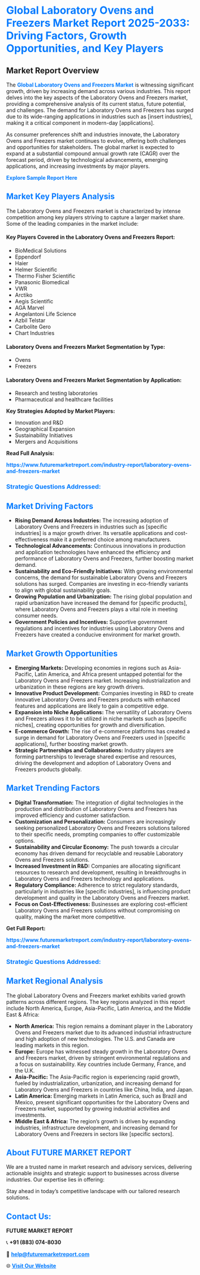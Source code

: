 <h1 style="color: #007BFF;">Global Laboratory Ovens and Freezers Market Report 2025-2033: Driving Factors, Growth Opportunities, and Key Players</h1>

<section id="overview">
<h2>Market Report Overview</h2>
<p>The <a href="https://www.futuremarketreport.com/industry-report/laboratory-ovens-and-freezers-market" style="color: #007BFF; text-decoration: none;"><strong>Global Laboratory Ovens and Freezers Market</strong></a> is witnessing significant growth, driven by increasing demand across various industries. This report delves into the key aspects of the Laboratory Ovens and Freezers market, providing a comprehensive analysis of its current status, future potential, and challenges. The demand for Laboratory Ovens and Freezers has surged due to its wide-ranging applications in industries such as [insert industries], making it a critical component in modern-day [applications].</p>
<p>As consumer preferences shift and industries innovate, the Laboratory Ovens and Freezers market continues to evolve, offering both challenges and opportunities for stakeholders. The global market is expected to expand at a substantial compound annual growth rate (CAGR) over the forecast period, driven by technological advancements, emerging applications, and increasing investments by major players.</p>
</section>

<section id="overview">
<p><a href="https://www.futuremarketreport.com/request-sample/reportId=90926" style="color: #007BFF; text-decoration: none;"><strong>Explore Sample Report Here</strong></a></p>
</section>

<section id="key-players">
<h2 style="color: #007BFF;">Market Key Players Analysis</h2>
<p>The Laboratory Ovens and Freezers market is characterized by intense competition among key players striving to capture a larger market share. Some of the leading companies in the market include:</p>
<h4>Key Players Covered in the Laboratory Ovens and Freezers Report:</h4>
<ul><li>BioMedical Solutions</li><li>Eppendorf</li><li>Haier</li><li>Helmer Scientific</li><li>Thermo Fisher Scientific</li><li>Panasonic Biomedical</li><li>VWR</li><li>Arctiko</li><li>Aegis Scientific</li><li>AGA Marvel</li><li>Angelantoni Life Science</li><li>Azbil Telstar</li><li>Carbolite Gero</li><li>Chart Industries</li></ul>
<h4>Laboratory Ovens and Freezers Market Segmentation by Type:</h4>
<ul><li>Ovens</li><li>Freezers</li></ul>

<h4>Laboratory Ovens and Freezers Market Segmentation by Application:</h4>
<ul><li>Research and testing laboratories</li><li>Pharmaceutical and healthcare facilities</li></ul>
<p><strong>Key Strategies Adopted by Market Players:</strong></p>
<ul>
<li>Innovation and R&D</li>
<li>Geographical Expansion</li>
<li>Sustainability Initiatives</li>
<li>Mergers and Acquisitions</li>
</ul>
</section>

<section>
<p><strong>Read Full Analysis: </strong></p><a href="https://www.futuremarketreport.com/industry-report/laboratory-ovens-and-freezers-market" style="color: #007BFF; text-decoration: none;"><strong>https://www.futuremarketreport.com/industry-report/laboratory-ovens-and-freezers-market</strong></a>
<h3 style="color: #007BFF;">Strategic Questions Addressed:</h3>
</section>

<section id="driving-factors">
<h2 style="color: #007BFF;">Market Driving Factors</h2>
<ul>
<li><strong>Rising Demand Across Industries:</strong> The increasing adoption of Laboratory Ovens and Freezers in industries such as [specific industries] is a major growth driver. Its versatile applications and cost-effectiveness make it a preferred choice among manufacturers.</li>
<li><strong>Technological Advancements:</strong> Continuous innovations in production and application technologies have enhanced the efficiency and performance of Laboratory Ovens and Freezers, further boosting market demand.</li>
<li><strong>Sustainability and Eco-Friendly Initiatives:</strong> With growing environmental concerns, the demand for sustainable Laboratory Ovens and Freezers solutions has surged. Companies are investing in eco-friendly variants to align with global sustainability goals.</li>
<li><strong>Growing Population and Urbanization:</strong> The rising global population and rapid urbanization have increased the demand for [specific products], where Laboratory Ovens and Freezers plays a vital role in meeting consumer needs.</li>
<li><strong>Government Policies and Incentives:</strong> Supportive government regulations and incentives for industries using Laboratory Ovens and Freezers have created a conducive environment for market growth.</li>
</ul>
</section>

<section id="growth-opportunities">
<h2 style="color: #007BFF;">Market Growth Opportunities</h2>
<ul>
<li><strong>Emerging Markets:</strong> Developing economies in regions such as Asia-Pacific, Latin America, and Africa present untapped potential for the Laboratory Ovens and Freezers market. Increasing industrialization and urbanization in these regions are key growth drivers.</li>
<li><strong>Innovative Product Development:</strong> Companies investing in R&D to create innovative Laboratory Ovens and Freezers products with enhanced features and applications are likely to gain a competitive edge.</li>
<li><strong>Expansion into Niche Applications:</strong> The versatility of Laboratory Ovens and Freezers allows it to be utilized in niche markets such as [specific niches], creating opportunities for growth and diversification.</li>
<li><strong>E-commerce Growth:</strong> The rise of e-commerce platforms has created a surge in demand for Laboratory Ovens and Freezers used in [specific applications], further boosting market growth.</li>
<li><strong>Strategic Partnerships and Collaborations:</strong> Industry players are forming partnerships to leverage shared expertise and resources, driving the development and adoption of Laboratory Ovens and Freezers products globally.</li>
</ul>
</section>

<section id="trending-factors">
<h2 style="color: #007BFF;">Market Trending Factors</h2>
<ul>
<li><strong>Digital Transformation:</strong> The integration of digital technologies in the production and distribution of Laboratory Ovens and Freezers has improved efficiency and customer satisfaction.</li>
<li><strong>Customization and Personalization:</strong> Consumers are increasingly seeking personalized Laboratory Ovens and Freezers solutions tailored to their specific needs, prompting companies to offer customizable options.</li>
<li><strong>Sustainability and Circular Economy:</strong> The push towards a circular economy has driven demand for recyclable and reusable Laboratory Ovens and Freezers solutions.</li>
<li><strong>Increased Investment in R&D:</strong> Companies are allocating significant resources to research and development, resulting in breakthroughs in Laboratory Ovens and Freezers technology and applications.</li>
<li><strong>Regulatory Compliance:</strong> Adherence to strict regulatory standards, particularly in industries like [specific industries], is influencing product development and quality in the Laboratory Ovens and Freezers market.</li>
<li><strong>Focus on Cost-Effectiveness:</strong> Businesses are exploring cost-efficient Laboratory Ovens and Freezers solutions without compromising on quality, making the market more competitive.</li>
</ul>
</section>

<section>
<p><strong>Get Full Report: </strong></p><a href="https://www.futuremarketreport.com/industry-report/laboratory-ovens-and-freezers-market" style="color: #007BFF; text-decoration: none;"><strong>https://www.futuremarketreport.com/industry-report/laboratory-ovens-and-freezers-market</strong></a>
<h3 style="color: #007BFF;">Strategic Questions Addressed:</h3>
</section>


<section id="regional-analysis">
<h2 style="color: #007BFF;">Market Regional Analysis</h2>
<p>The global Laboratory Ovens and Freezers market exhibits varied growth patterns across different regions. The key regions analyzed in this report include North America, Europe, Asia-Pacific, Latin America, and the Middle East & Africa:</p>
<ul>
<li><strong>North America:</strong> This region remains a dominant player in the Laboratory Ovens and Freezers market due to its advanced industrial infrastructure and high adoption of new technologies. The U.S. and Canada are leading markets in this region.</li>
<li><strong>Europe:</strong> Europe has witnessed steady growth in the Laboratory Ovens and Freezers market, driven by stringent environmental regulations and a focus on sustainability. Key countries include Germany, France, and the U.K.</li>
<li><strong>Asia-Pacific:</strong> The Asia-Pacific region is experiencing rapid growth, fueled by industrialization, urbanization, and increasing demand for Laboratory Ovens and Freezers in countries like China, India, and Japan.</li>
<li><strong>Latin America:</strong> Emerging markets in Latin America, such as Brazil and Mexico, present significant opportunities for the Laboratory Ovens and Freezers market, supported by growing industrial activities and investments.</li>
<li><strong>Middle East & Africa:</strong> The region’s growth is driven by expanding industries, infrastructure development, and increasing demand for Laboratory Ovens and Freezers in sectors like [specific sectors].</li>
</ul>
</section>

<footer>
<h2 style="color: #007BFF;">About FUTURE MARKET REPORT</h2>
<p>We are a trusted name in market research and advisory services, delivering actionable insights and strategic support to businesses across diverse industries. Our expertise lies in offering:</p>

<p>Stay ahead in today’s competitive landscape with our tailored research solutions.</p>

<h2 style="color: #007BFF;">Contact Us:</h2>
<p><strong>FUTURE MARKET REPORT</strong></p>
<p>📞 <strong>+91 (883) 074-8030</strong></p>
<p>📧 <strong><a href="mailto:help@futuremarketreport.com" style="color: #007BFF;">help@futuremarketreport.com</a></strong></p>
<p>🌐 <strong><a href="https://www.futuremarketreport.com/" style="color: #007BFF;">Visit Our Website</a></strong></p>
</footer>